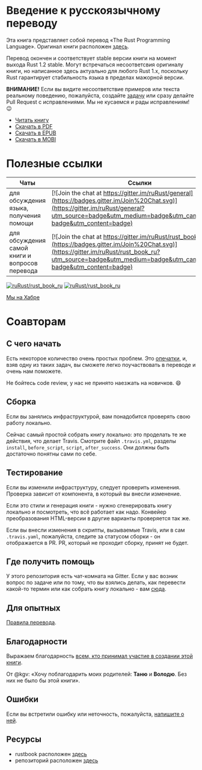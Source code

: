 # Введение к русскоязычному переводу

Эта книга представляет собой перевод «The Rust Programming Language». Оригинал
книги расположен [здесь][original].

Перевод окончен и соответствует stable версии книги на момент выхода Rust 1.2 stable.
Могут встречаться несоответсвия оригиналу книги, но написанное здесь актуально
для любого Rust 1.x, поскольку Rust гарантирует стабильность языка в пределах
мажорной версии.

**ВНИМАНИЕ!** Если вы видите несоответствие примеров или текста реальному
  поведению, пожалуйста, создайте [задачу][error] или сразу делайте Pull Request
  с исправлениями. Мы не кусаемся и рады исправлениям! :wink:

* [Читать книгу](http://ruRust.github.io/rust_book_ru/)
* [Скачать в PDF](https://raw.githubusercontent.com/ruRust/rust_book_ru/gh-pages/converted/rustbook.pdf)
* [Скачать в EPUB](https://raw.githubusercontent.com/ruRust/rust_book_ru/gh-pages/converted/rustbook.epub)
* [Скачать в MOBI](https://raw.githubusercontent.com/ruRust/rust_book_ru/gh-pages/converted/rustbook.mobi)

# Полезные ссылки

Чаты                                   | Ссылки
---------------------------------------|--------
для обсуждения языка, получения помощи | [![Join the chat at https://gitter.im/ruRust/general](https://badges.gitter.im/Join%20Chat.svg)](https://gitter.im/ruRust/general?utm_source=badge&utm_medium=badge&utm_campaign=pr-badge&utm_content=badge)
для обсуждения самой книги и вопросов перевода | [![Join the chat at https://gitter.im/ruRust/rust_book_ru](https://badges.gitter.im/Join%20Chat.svg)](https://gitter.im/ruRust/rust_book_ru?utm_source=badge&utm_medium=badge&utm_campaign=pr-badge&utm_content=badge)

[![ruRust/rust_book_ru](http://issuestats.com/github/ruRust/rust_book_ru/badge/pr?style=flat)](http://issuestats.com/github/ruRust/rust_book_ru)
[![ruRust/rust_book_ru](http://issuestats.com/github/ruRust/rust_book_ru/badge/issue?style=flat)](http://issuestats.com/github/ruRust/rust_book_ru)

[Мы на Хабре](http://habrahabr.ru/post/266813/)

# Соавторам

## С чего начать

Есть некоторое количество очень простых проблем. Это
[опечатки](https://github.com/ruRust/rust_book_ru/labels/%D0%BE%D0%BF%D0%B5%D1%87%D0%B0%D1%82%D0%BA%D0%B0),
и, взяв одну из таких задач, вы сможете легко поучаствовать в переводе
и очень нам поможете.

Не бойтесь code review, у нас не принято наезжать на новичков. :smile:

## Сборка

Если вы занялись инфраструктурой, вам понадобится проверять свою работу
локально.

Сейчас самый простой собрать книгу локально: это проделать те же действия, что
делает Travis. Смотрите файл `.travis.yml`, разделы `install`, `before_script`,
`script`, `after_success`. Они должны быть достаточно понятны сами по себе.

## Тестирование

Если вы изменили инфраструктуру, следует проверить изменения. Проверка зависит
от компонента, в который вы внесли изменение.

Если это стили и генерация книги - нужно сгенерировать книгу локально и
посмотреть, что всё работает как надо. Конвейер преобразования HTML-версии в
другие варианты проверяется так же.

Если вы внесли изменения в скрипты, вызываемые Travis, или в сам `.travis.yaml`,
пожалуйста, следите за статусом сборки - он отображается в PR. PR, который не
проходит сборку, принят не будет.

## Где получить помощь

У этого репозитория есть чат-комната на Gitter. Если у вас возник
вопрос по задаче или по тому, что вы взялись делать, как перевести
какой-то термин или как собрать книгу локально - вам
[сюда](https://gitter.im/ruRust/rust_book_ru).

## Для опытных

[Правила перевода](https://github.com/ruRust/rust_book_ru/wiki/Правила).

## Благодарности

Выражаем благодарность [всем, кто принимал участие в создании этой
книги][authors].

От @kgv: «Хочу поблагодарить моих родителей: **Таню** и **Володю**. Без них не
было бы этой книги».

## Ошибки

Если вы встретили ошибку или неточность, пожалуйста, [напишите о ней][error].

## Ресурсы

* rustbook расположен [здесь][rustbook]
* репозиторий расположен [здесь][github]

[authors]: https://github.com/ruRust/rust_book_ru/blob/master/AUTHORS.md
[original]: https://doc.rust-lang.org/book
[github]: https://github.com/ruRust/rust_book_ru
[error]: https://github.com/ruRust/rust_book_ru/issues
[rustbook]: http://ruRust.github.io/rust_book_ru
